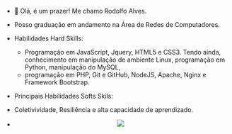 - 👋 Olá, é um prazer! Me chamo Rodolfo Alves.
- Posso graduação em andamento na Área de Redes de Computadores. 
- Habilidades Hard Skills: 
  - Programação em JavaScript, Jquery, HTML5 e CSS3. Tendo ainda, conhecimento em manipulação de ambiente Linux, programação em Python, manipulação do MySQL, 
  - programação em PHP, Git e GitHub, NodeJS, Apache, Nginx e Framework Bootstrap. 
 
 - Principais Habilidades Softs Skils: 
  - Coletivividade, Resiliência e alta capacidade de aprendizado.
  - <p align="center">    <img src="https://github-readme-stats.vercel.app/api?username=rodolfoalvesg&show_icons=true&theme=react  "> </p>
<!---
rodolfoalvesg/rodolfoalvesg is a ✨ special ✨ repository because its `README.md` (this file) appears on your GitHub profile.
You can click the Preview link to take a look at your changes.
--->
